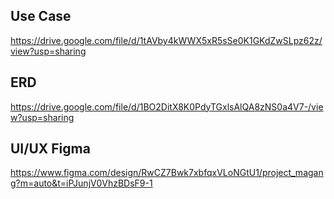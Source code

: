 ## Use Case
https://drive.google.com/file/d/1tAVby4kWWX5xR5sSe0K1GKdZwSLpz62z/view?usp=sharing

## ERD
https://drive.google.com/file/d/1BO2DitX8K0PdyTGxlsAlQA8zNS0a4V7-/view?usp=sharing

## UI/UX Figma
https://www.figma.com/design/RwCZ7Bwk7xbfqxVLoNGtU1/project_magang?m=auto&t=iPJunjV0VhzBDsF9-1
